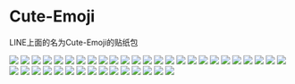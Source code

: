 # Cute-Emoji

LINE上面的名为Cute-Emoji的贴纸包

![](https://cdn.jsdelivr.net/gh/2x-ercha/twikoo-magic/image/Cute-Emoji/001.png)
![](https://cdn.jsdelivr.net/gh/2x-ercha/twikoo-magic/image/Cute-Emoji/002.png)
![](https://cdn.jsdelivr.net/gh/2x-ercha/twikoo-magic/image/Cute-Emoji/003.png)
![](https://cdn.jsdelivr.net/gh/2x-ercha/twikoo-magic/image/Cute-Emoji/004.png)
![](https://cdn.jsdelivr.net/gh/2x-ercha/twikoo-magic/image/Cute-Emoji/005.png)
![](https://cdn.jsdelivr.net/gh/2x-ercha/twikoo-magic/image/Cute-Emoji/006.png)
![](https://cdn.jsdelivr.net/gh/2x-ercha/twikoo-magic/image/Cute-Emoji/007.png)
![](https://cdn.jsdelivr.net/gh/2x-ercha/twikoo-magic/image/Cute-Emoji/008.png)
![](https://cdn.jsdelivr.net/gh/2x-ercha/twikoo-magic/image/Cute-Emoji/009.png)
![](https://cdn.jsdelivr.net/gh/2x-ercha/twikoo-magic/image/Cute-Emoji/010.png)
![](https://cdn.jsdelivr.net/gh/2x-ercha/twikoo-magic/image/Cute-Emoji/011.png)
![](https://cdn.jsdelivr.net/gh/2x-ercha/twikoo-magic/image/Cute-Emoji/012.png)
![](https://cdn.jsdelivr.net/gh/2x-ercha/twikoo-magic/image/Cute-Emoji/013.png)
![](https://cdn.jsdelivr.net/gh/2x-ercha/twikoo-magic/image/Cute-Emoji/014.png)
![](https://cdn.jsdelivr.net/gh/2x-ercha/twikoo-magic/image/Cute-Emoji/015.png)
![](https://cdn.jsdelivr.net/gh/2x-ercha/twikoo-magic/image/Cute-Emoji/016.png)
![](https://cdn.jsdelivr.net/gh/2x-ercha/twikoo-magic/image/Cute-Emoji/017.png)
![](https://cdn.jsdelivr.net/gh/2x-ercha/twikoo-magic/image/Cute-Emoji/018.png)
![](https://cdn.jsdelivr.net/gh/2x-ercha/twikoo-magic/image/Cute-Emoji/019.png)
![](https://cdn.jsdelivr.net/gh/2x-ercha/twikoo-magic/image/Cute-Emoji/020.png)
![](https://cdn.jsdelivr.net/gh/2x-ercha/twikoo-magic/image/Cute-Emoji/021.png)
![](https://cdn.jsdelivr.net/gh/2x-ercha/twikoo-magic/image/Cute-Emoji/022.png)
![](https://cdn.jsdelivr.net/gh/2x-ercha/twikoo-magic/image/Cute-Emoji/023.png)
![](https://cdn.jsdelivr.net/gh/2x-ercha/twikoo-magic/image/Cute-Emoji/024.png)
![](https://cdn.jsdelivr.net/gh/2x-ercha/twikoo-magic/image/Cute-Emoji/025.png)
![](https://cdn.jsdelivr.net/gh/2x-ercha/twikoo-magic/image/Cute-Emoji/026.png)
![](https://cdn.jsdelivr.net/gh/2x-ercha/twikoo-magic/image/Cute-Emoji/027.png)
![](https://cdn.jsdelivr.net/gh/2x-ercha/twikoo-magic/image/Cute-Emoji/028.png)
![](https://cdn.jsdelivr.net/gh/2x-ercha/twikoo-magic/image/Cute-Emoji/029.png)
![](https://cdn.jsdelivr.net/gh/2x-ercha/twikoo-magic/image/Cute-Emoji/030.png)
![](https://cdn.jsdelivr.net/gh/2x-ercha/twikoo-magic/image/Cute-Emoji/031.png)
![](https://cdn.jsdelivr.net/gh/2x-ercha/twikoo-magic/image/Cute-Emoji/032.png)
![](https://cdn.jsdelivr.net/gh/2x-ercha/twikoo-magic/image/Cute-Emoji/033.png)
![](https://cdn.jsdelivr.net/gh/2x-ercha/twikoo-magic/image/Cute-Emoji/034.png)
![](https://cdn.jsdelivr.net/gh/2x-ercha/twikoo-magic/image/Cute-Emoji/035.png)
![](https://cdn.jsdelivr.net/gh/2x-ercha/twikoo-magic/image/Cute-Emoji/036.png)
![](https://cdn.jsdelivr.net/gh/2x-ercha/twikoo-magic/image/Cute-Emoji/037.png)
![](https://cdn.jsdelivr.net/gh/2x-ercha/twikoo-magic/image/Cute-Emoji/038.png)
![](https://cdn.jsdelivr.net/gh/2x-ercha/twikoo-magic/image/Cute-Emoji/039.png)
![](https://cdn.jsdelivr.net/gh/2x-ercha/twikoo-magic/image/Cute-Emoji/040.png)
